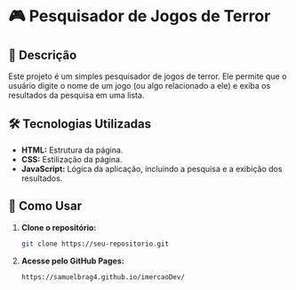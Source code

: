 # 🎮 Pesquisador de Jogos de Terror

## 📝 Descrição

Este projeto é um simples pesquisador de jogos de terror. Ele permite que o usuário digite o nome de um jogo (ou algo relacionado a ele) e exiba os resultados da pesquisa em uma lista.

## 🛠️ Tecnologias Utilizadas

* **HTML:** Estrutura da página.
* **CSS:** Estilização da página.
* **JavaScript:** Lógica da aplicação, incluindo a pesquisa e a exibição dos resultados.

## 🚀 Como Usar

1. **Clone o repositório:**
   ```bash
   git clone https://seu-repositorio.git
   ```

2. **Acesse pelo GitHub Pages:**
   ```bash
   https://samuelbrag4.github.io/imercaoDev/
   ```